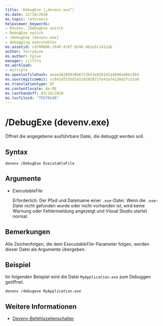```yaml
---
title: -DebugExe („devenv.exe“)
ms.date: 12/10/2018
ms.topic: reference
helpviewer_keywords:
- Devenv, /DebugExe switch
- DebugExe switch
- /DebugExe [devenv.exe]
- debugging executables
ms.assetid: cd700006-1648-418f-924b-4b1e5c1412ab
author: TerryGLee
ms.author: tglee
manager: jillfra
ms.workload:
- multiple
ms.openlocfilehash: aeae28288936b6723b53e826142a4888ad0bc8b4
ms.sourcegitcommit: cc841df335d1d22d281871fe41e74238d2fc52a6
ms.translationtype: HT
ms.contentlocale: de-DE
ms.lasthandoff: 03/18/2020
ms.locfileid: "75570140"
---
```

# <a name="debugexe-devenvexe"></a>/DebugExe (devenv.exe)

Öffnet die angegebene ausführbare Datei, die debuggt werden soll.

## <a name="syntax"></a>Syntax

```shell
devenv /DebugExe ExecutableFile
```

## <a name="arguments"></a>Argumente

- *ExecutableFile*

  Erforderlich. Der Pfad und Dateiname einer `.exe`-Datei. Wenn die `.exe`-Datei nicht gefunden wurde oder nicht vorhanden ist, wird keine Warnung oder Fehlermeldung angezeigt und Visual Studio startet normal.

## <a name="remarks"></a>Bemerkungen

Alle Zeichenfolgen, die dem *ExecutableFile*-Parameter folgen, werden dieser Datei als Argumente übergeben.

## <a name="example"></a>Beispiel

Im folgenden Beispiel wird die Datei `MyApplication.exe` zum Debuggen geöffnet.

```shell
devenv /debugexe MyApplication.exe
```

## <a name="see-also"></a>Weitere Informationen

- [Devenv-Befehlszeilenschalter](../../ide/reference/devenv-command-line-switches.md)
